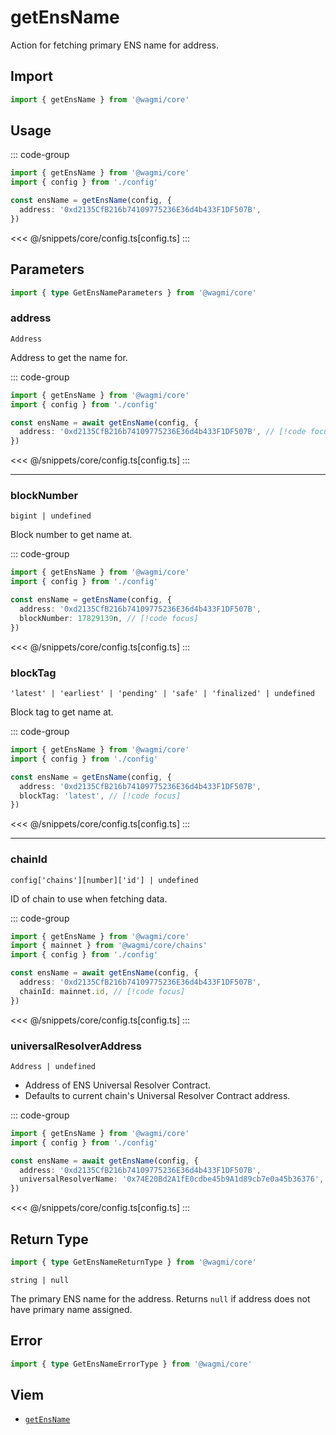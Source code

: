 <script setup>
const packageName = '@wagmi/core'
const actionName = 'getEnsName'
const typeName = 'GetEnsName'
</script>

# getEnsName

Action for fetching primary ENS name for address.

## Import

```ts
import { getEnsName } from '@wagmi/core'
```

## Usage

::: code-group
```ts [index.ts]
import { getEnsName } from '@wagmi/core'
import { config } from './config'

const ensName = getEnsName(config, {
  address: '0xd2135CfB216b74109775236E36d4b433F1DF507B',
})
```
<<< @/snippets/core/config.ts[config.ts]
:::

## Parameters

```ts
import { type GetEnsNameParameters } from '@wagmi/core'
```

### address

`Address`

Address to get the name for.

::: code-group
```ts [index.ts]
import { getEnsName } from '@wagmi/core'
import { config } from './config'

const ensName = await getEnsName(config, {
  address: '0xd2135CfB216b74109775236E36d4b433F1DF507B', // [!code focus]
})
```
<<< @/snippets/core/config.ts[config.ts]
:::

---

### blockNumber

`bigint | undefined`

Block number to get name at.

::: code-group
```ts [index.ts]
import { getEnsName } from '@wagmi/core'
import { config } from './config'

const ensName = getEnsName(config, {
  address: '0xd2135CfB216b74109775236E36d4b433F1DF507B',
  blockNumber: 17829139n, // [!code focus]
})
```
<<< @/snippets/core/config.ts[config.ts]
:::

### blockTag

`'latest' | 'earliest' | 'pending' | 'safe' | 'finalized' | undefined`

Block tag to get name at.

::: code-group
```ts [index.ts]
import { getEnsName } from '@wagmi/core'
import { config } from './config'

const ensName = getEnsName(config, {
  address: '0xd2135CfB216b74109775236E36d4b433F1DF507B',
  blockTag: 'latest', // [!code focus]
})
```
<<< @/snippets/core/config.ts[config.ts]
:::

---

### chainId

`config['chains'][number]['id'] | undefined`

ID of chain to use when fetching data.

::: code-group
```ts [index.ts]
import { getEnsName } from '@wagmi/core'
import { mainnet } from '@wagmi/core/chains'
import { config } from './config'

const ensName = await getEnsName(config, {
  address: '0xd2135CfB216b74109775236E36d4b433F1DF507B',
  chainId: mainnet.id, // [!code focus]
})
```
<<< @/snippets/core/config.ts[config.ts]
:::

### universalResolverAddress

`Address | undefined`

- Address of ENS Universal Resolver Contract.
- Defaults to current chain's Universal Resolver Contract address.

::: code-group
```ts [index.ts]
import { getEnsName } from '@wagmi/core'
import { config } from './config'

const ensName = await getEnsName(config, {
  address: '0xd2135CfB216b74109775236E36d4b433F1DF507B',
  universalResolverName: '0x74E20Bd2A1fE0cdbe45b9A1d89cb7e0a45b36376', // [!code focus]
})
```
<<< @/snippets/core/config.ts[config.ts]
:::

## Return Type

```ts
import { type GetEnsNameReturnType } from '@wagmi/core'
```

`string | null`

The primary ENS name for the address. Returns `null` if address does not have primary name assigned.

## Error

```ts
import { type GetEnsNameErrorType } from '@wagmi/core'
```

<!--@include: @shared/query-imports.md-->

## Viem

- [`getEnsName`](https://viem.sh/docs/ens/actions/getEnsName.html)
